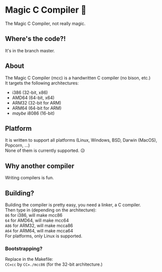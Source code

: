 # Magic C Compiler 🧙
The Magic C Compiler, not really magic.
## Where's the code?!
It's in the branch master.
## About
The Magic C Compiler (mcc) is a handwritten C compiler (no bison, etc.)  
It targets the following architectures:  
  - i386 (32-bit, x86)  
  - AMD64 (64-bit, x64)  
  - ARM32 (32-bit for ARM)  
  - ARM64 (64-bit for ARM)  
  - *maybe* i8086 (16-bit)  
## Platform
It is written to support all platforms (Linux, Windows, BSD, Darwin (MacOS), Popcorn, ...)  
None of them is currently supported. 😥
## Why another compiler
Writing compilers is fun.
## Building?
Building the compiler is pretty easy, you need a linker, a C compiler.  
Then type in (depending on the architecture):  
    `86` for i386, will make mcc86  
    `64` for AMD64, will make mcc64  
    `A86` for ARM32, will make mcca86  
    `A64` for ARM64, will make mcca64  
For platforms, only Linux is supported.
### Bootstrapping?
Replace in the Makefile:  
      `CC=cc` by `CC=./mcc86` (for the 32-bit architecture.)
